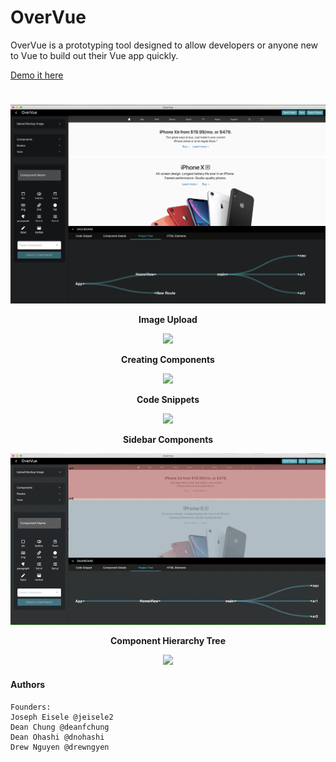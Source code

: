# OverVue
OverVue is a prototyping tool designed to allow developers or anyone new to Vue to build out their Vue app quickly. 

[Demo it here](https://amplify-deployment.dq4eip9uld1pf.amplifyapp.com/#/)
<h1></h1>

<img src="https://github.com/drewngyen/OverVue/blob/master/screenshot.png?raw=true">
<p align="center">
  <b>Image Upload</b><br>
<p align="center">
  <img src="https://github.com/drewngyen/OverVue/blob/master/upload-image-drawers.gif?raw=true">
</p>

<p align="center">
  <b>Creating Components</b><br>
<p align="center">

<p align="center">
  <img src="https://github.com/drewngyen/OverVue/blob/master/component%20creation.gif?raw=true">
</p>

<p align="center">
  <b>Code Snippets</b><br>
<p align="center">

<p align="center">
  <img src="https://github.com/drewngyen/OverVue/blob/master/snippets-active-component.gif?raw=true">
</p>

<p align="center">
  <b>Sidebar Components</b><br>
<p align="center">

<p align="center">
  <img src="https://raw.githubusercontent.com/drewngyen/OverVue/master/sidebar-components-routes.gif">
</p>

<p align="center">
  <b>Component Hierarchy Tree</b><br>
<p align="center">

<p align="center">
  <img src="https://github.com/drewngyen/OverVue/blob/master/HTML-elements-tree-rerender.gif?raw=true">
</p>

#### Authors
```
Founders: 
Joseph Eisele @jeisele2
Dean Chung @deanfchung
Dean Ohashi @dnohashi
Drew Nguyen @drewngyen
```

